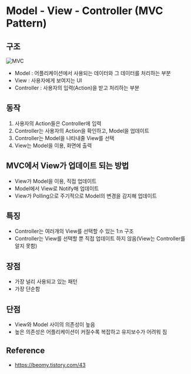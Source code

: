 # Model - View - Controller (MVC Pattern)

## 구조

![MVC](https://user-images.githubusercontent.com/22471799/116547193-8da5ae00-a92d-11eb-8c2a-67fe91420a0a.png)

* Model      : 어플리케이션에서 사용되는 데이터와 그 데이터를 처리하는 부분
* View       : 사용자에게 보여지는 UI
* Controller : 사용자의 입력(Action)을 받고 처리하는 부분

## 동작
1. 사용자의 Action들은 Controller에 입력
2. Controller는 사용자의 Action을 확인하고, Model을 업데이트
3. Controller는 Model을 나타내줄 View를 선택
4. View는 Model을 이용, 화면에 출력

## MVC에서 View가 업데이트 되는 방법
* View가 Model을 이용, 직접 업데이트
* Model에서 View로 Notify해 업데이트
* View가 Polling으로 주기적으로 Model의 변경을 감지해 업데이트

## 특징
* Controller는 여러개의 View를 선택할 수 있는 1:n 구조
* Controller는 View를 선택할 뿐 직접 업데이트 하지 않음(View는 Controller를 알지 못함)

## 장점
* 가장 널리 사용되고 있는 패턴
* 가장 단순함

## 단점
* View와 Model 사이의 의존성이 높음
* 높은 의존성은 어플리케이션이 커질수록 복잡하고 유지보수가 어려워 짐

## Reference
* https://beomy.tistory.com/43
